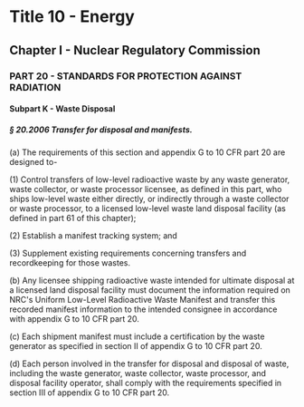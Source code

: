 
# Title 10 - Energy
## Chapter I - Nuclear Regulatory Commission
### PART 20 - STANDARDS FOR PROTECTION AGAINST RADIATION
#### Subpart K - Waste Disposal
##### § 20.2006 Transfer for disposal and manifests.

(a) The requirements of this section and appendix G to 10 CFR part 20 are designed to-

(1) Control transfers of low-level radioactive waste by any waste generator, waste collector, or waste processor licensee, as defined in this part, who ships low-level waste either directly, or indirectly through a waste collector or waste processor, to a licensed low-level waste land disposal facility (as defined in part 61 of this chapter);

(2) Establish a manifest tracking system; and

(3) Supplement existing requirements concerning transfers and recordkeeping for those wastes.

(b) Any licensee shipping radioactive waste intended for ultimate disposal at a licensed land disposal facility must document the information required on NRC's Uniform Low-Level Radioactive Waste Manifest and transfer this recorded manifest information to the intended consignee in accordance with appendix G to 10 CFR part 20.

(c) Each shipment manifest must include a certification by the waste generator as specified in section II of appendix G to 10 CFR part 20.

(d) Each person involved in the transfer for disposal and disposal of waste, including the waste generator, waste collector, waste processor, and disposal facility operator, shall comply with the requirements specified in section III of appendix G to 10 CFR part 20.
